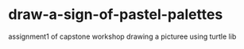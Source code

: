 # draw-a-sign-of-pastel-palettes
assignment1 of capstone workshop
drawing a picturee using turtle lib
